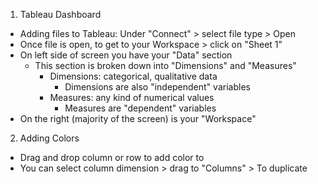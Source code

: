 <!-- Introduction To Tableau --> 

1. Tableau Dashboard 
  - Adding files to Tableau: Under "Connect" > select file type > Open 
  - Once file is open, to get to your Workspace > click on "Sheet 1" 
  - On left side of screen you have your "Data" section 
    - This section is broken down into "Dimensions" and "Measures"
      - Dimensions: categorical, qualitative data 
        - Dimensions are also "independent" variables 
      - Measures: any kind of numerical values 
        - Measures are "dependent" variables 
  - On the right (majority of the screen) is your "Workspace" 
  
2. Adding Colors 
  - Drag and drop column or row to add color to
  - You can select column dimension > drag to "Columns" > To duplicate